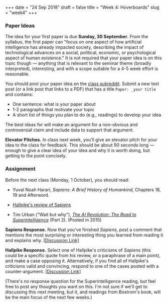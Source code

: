 +++
date = "24 Sep 2018"
draft = false
title = "Week 4: Hoverboards"
slug = "week4"
+++

### Paper Ideas

The idea for your first paper is due **Sunday, 30 September**. From
the syllabus, the first paper can "focus on one aspect of how
artificial intelligence has already impacted society, describing the
impact of technological advances on a social, political, economic, or
psychological aspect of human existence." It is not required that your
paper idea is on this topic though &mdash; anything that is relevant
to the seminar theme (broadly interpreted), interesting, and with a
scope suitable for a 4-5 week effort is reasonable. 

You should post your paper idea on the [class
subreddit](https://www.reddit.com/r/aipavilion/). Submit a new text
post (or a link post that links to a PDF) that has a title `Paper:
_your title` and contains:

- One sentence: what is your paper about
- 1-2 paragraphs that motivate your topic
- A short list of things you plan to do (e.g., readings) to develop your idea

The best ideas for will make an argument for a non-obvious and
controversial claim and include data to support that argument.

**Elevator Pitches.** In class next week, you’ll give an elevator
pitch for your idea to the class for feedback. This should be about 90
seconds long &mdash; enough to give a clear idea of your idea and why
it is worth doing, but getting to the point concisely.

### Assignment

Before the next class (Monday, 1 October), you should read:

- Yuval Noah Harari, _Sapiens: A Brief History of Humankind_, Chapters
  18, 19 and Afterword.

- <a href="/docs/hallpike-review.pdf">Hallpike's review of Sapiens</a>

- Tim Urban ("Wait but why"), <a
  href="https://waitbutwhy.com/2015/01/artificial-intelligence-revolution-2.html"><em>The
  AI Revolution: The Road to Superintelligence</em></a> (Part
  2). (Posted in 2015) 

**Sapiens Response.** Now that you've finished _Sapiens_, post a
  comment that mentions the most surprising or interesting thing you
  learned from reading it and explains why. [[Discussion Link]](https://redd.it/9iuzz2)

**Hallpike Response.** Select one of Hallpike's criticisms of
  _Sapiens_ (this could be a specific quote from his review, or a
  paraphrase of a main point), and make a case opposing
  it. Alternatively, if you find all of Hallpike's criticisms valid
  and convincing, respond to one of the cases posted with a
  counter-argument. [[Discussion Link]](https://redd.it/9iv2b5)

(There's no response question for the Superintelligence reading, but
feel free to post any thoughts you want on this. I'm not sure if we'll
get to discussing this next meeting, but it, and readings from
Bostrom's book, will be the main focus of the next few weeks.)